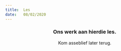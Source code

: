 ```yaml
---
title:  Les
date:   08/02/2020
---
```


### <center>Ons werk aan hierdie les.</center>
<center>Kom asseblief later terug.</center>